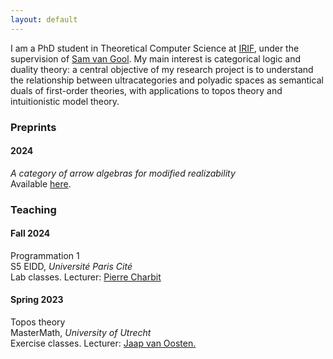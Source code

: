 ```yaml
---
layout: default
---
```


I am a PhD student in Theoretical Computer Science at <a href="https://www.irif.fr">IRIF</a>, under the supervision of <a href="https://samvangool.net">Sam van Gool</a>. My main interest is categorical logic and duality theory: a central objective of my research project is to understand the relationship between ultracategories and polyadic spaces as semantical duals of first-order theories, with applications to topos theory and intuitionistic model theory.


<h3>Preprints</h3>

<div class="timeline">
  <!-- Timeline Year 2024 -->
  <div class="timeline-year">
    <h4 class="year">2024</h4>
    <div class="timeline-events">
      <div class="timeline-item">
        <p><i>A category of arrow algebras for modified realizability</i> <br> Available <a href="https://arxiv.org/abs/2407.02836">here</a>. </p>
      </div>
    </div>
  </div>
</div>


<h3>Teaching</h3>

<div class="timeline">
  <!-- Timeline Year 2024 -->
  <div class="timeline-year">
    <h4 class="year">Fall 2024</h4>
    <div class="timeline-events">
      <div class="timeline-item">
        <p>Programmation 1<br>S5 EIDD, <i>Université Paris Cité</i> <br>Lab classes. Lecturer: <a href="https://www.irif.fr/~charbit/">Pierre Charbit</a> </p>
      </div>
    </div>
    <h4 class="year">Spring 2023</h4>
    <div class="timeline-events">
      <div class="timeline-item">
        <p> Topos theory <br>MasterMath, <i>University of Utrecht</i> <br> Exercise classes. Lecturer: <a href="https://webspace.science.uu.nl/~ooste110/">Jaap van Oosten.</a> </p>
      </div>
    </div>
  </div>
</div>
